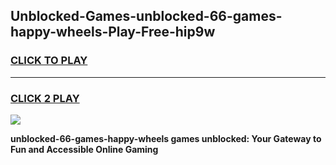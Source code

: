 
## Unblocked-Games-unblocked-66-games-happy-wheels-Play-Free-hip9w
<h3>
<a href="https://premium76.site?title=unblocked-66-games-happy-wheels&ref=18A1">CLICK TO PLAY</a></h3>
<hr>

<h3>
<a href="https://premium76.site?title=unblocked-66-games-happy-wheels&ref=18A1">CLICK 2 PLAY</a>
  
</h3>

<a href="https://premium76.site?title=unblocked-66-games-happy-wheels&ref=18A1"><img src="https://clearcache.store/games.png"></a>


**unblocked-66-games-happy-wheels games unblocked: Your Gateway to Fun and Accessible Online Gaming**
